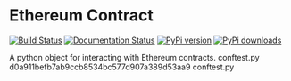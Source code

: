 # Ethereum Contract

[![Build Status](https://travis-ci.org/pipermerriam/ethereum-contract.png)](https://travis-ci.org/pipermerriam/ethereum-contract)
[![Documentation Status](https://readthedocs.org/projects/ethereum-contract/badge/?version=latest)](https://readthedocs.org/projects/ethereum-contract/?badge=latest)
[![PyPi version](https://pypip.in/v/ethereum-contract/badge.png)](https://pypi.python.org/pypi/ethereum-contract)
[![PyPi downloads](https://pypip.in/d/ethereum-contract/badge.png)](https://pypi.python.org/pypi/ethereum-ipc-utils)
   

A python object for interacting with Ethereum contracts.
conftest.py
d0a911befb7ab9ccb8534bc577d907a389d53aa9
conftest.py